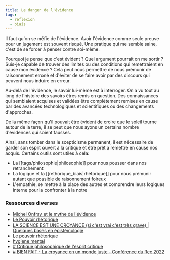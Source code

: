 ```yaml
---
title: Le danger de l'évidence
tags:
  - reflexion
  - biais
---
```


Il faut qu'on se méfie de l'évidence. Avoir l'évidence comme seule preuve pour un jugement est souvent risqué. Une pratique qui me semble saine, c'est de se forcer à penser contre soi-même.

Pourquoi je pense que c'est évident ? Quel argument pourrait on me sortir ? Suis-je capable de trouver des limites ou des conditions qui remettraient en cause mon évidence ? Cela peut nous permettre de nous prémunir de raisonnement erroné et d'éviter de se faire avoir par des discours qui peuvent nous induire en erreur.

Au-delà de l'évidence, le savoir lui-même est à interroger. On a vu tout au long de l'histoire des savoirs êtres remis en question. Des connaissances qui semblaient acquises et validées être complètement remises en cause par des avancées technologiques et scientifiques ou des changements d'approches.

De la même façon qu'il pouvait être évident de croire que le soleil tourne autour de la terre, il se peut que nous ayons un certains nombre d'évidences qui soient fausses.

Ainsi, sans tomber dans le scepticisme permanent, il est nécessaire de garder son esprit ouvert à la critique et être prêt a remettre en cause nos acquis. Certains outils sont utiles à cela:

- La [[tags/philosophie|philosophie]] pour nous pousser dans nos retranchement
- La logique et la [[rethorique_biais|rhétorique]] pour nous prémunir autant que possible de raisonnement foireux
- L'empathie, se mettre à la place des autres et comprendre leurs logiques interne pour la confronter à la notre

### Ressources diverses

- [Michel Onfray et le mythe de l'évidence](https://blog.francetvinfo.fr/classe-eco/2015/10/19/le-mythe-de-levidence.html)
- [Le Pouvoir rhétorique](https://www.seuil.com/ouvrage/le-pouvoir-rhetorique-clement-viktorovitch/9782021465877)
- [LA SCIENCE EST UNE CROYANCE (si c'est vrai c'est très grave) | Quelques bases en épistémologie](https://www.youtube.com/watch?v=YQ_qr-LA3AU)
- [Le pouvoir rhétorique](https://www.seuil.com/ouvrage/le-pouvoir-rhetorique-clement-viktorovitch/9782021465877)
- [hygiene mental](https://www.youtube.com/c/Hygi%C3%A8neMentale)
- [# Critique philosophique de l'esprit critique](https://www.youtube.com/watch?v=fgQnqSbtCmg)
- [# BIEN FAIT - La croyance en un monde juste - Conférence du Rec 2022](https://www.youtube.com/watch?v=aYP7WXhQQFY)
